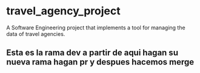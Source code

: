 # travel_agency_project

A Software Engineering project that implements a tool for managing the data of travel agencies.

## Esta es la rama dev a partir de aqui hagan su nueva rama hagan pr y despues hacemos merge
